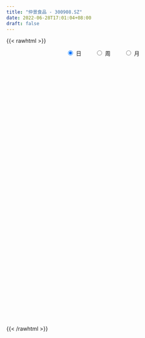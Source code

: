```yaml
---
title: "仲景食品 - 300908.SZ"
date: 2022-06-28T17:01:04+08:00
draft: false
---
```

{{< rawhtml >}}
    <div style="text-align: center">
        <label style="padding: 1rem;"><input style="margin-right: .5rem" type="radio" name="period" value="D" checked onclick="period_change(this)">日</label>
        <label style="padding: 1rem;"><input style="margin-right: .5rem" type="radio" name="period" value="W" onclick="period_change(this)">周</label>
        <label style="padding: 1rem;"><input style="margin-right: .5rem" type="radio" name="period" value="M" onclick="period_change(this)">月</label>
    </div>
    <div id="chart" style="height: 700px;"></div> 
    <script type="text/javascript">
        const D_v = [178465.06,117426.44,81226.61,126478.66,108540.16,80804.32,69269.61,66265.06,56216.3,86098.54,62585.13,38779.03,44000.07,53776.41,43858.28,39546.94,28899.2,63458.92,43415.73,37747.34,32349.08,34224.45,49132.22,36971.41,31383.94,30033.61,33106.28,34267.25,29944.39,34129.92,56866.95,35698.18,32658.61,22290.76,34752.65,21943.15,29241.14,24136.59,35706.38,24531.27,30072.58,26721.76,27621.37,38307.32,33480.72,21681.67,43222.61,59767.97,37035.15,31963.24,28106.6,26820.79,29922.06,24575.66,17505.0,16742.62,18369.1,15360.08,18775.72,18104.66,15453.06,12832.3,15643.82,12543.98,14309.57,18748.75,10707.14,11582.43,14605.12,15603.32,13064.49,9944.78,9148.41,15077.19,9624.86,8079.54,9240.62,13296.79,14478.03,10067.51,9628.4,24629.01,20756.84,14632.8,9515.28,12035.87,7854.04,6059.64,12951.92,14480.45,19197.05,21509.32,21102.71,14649.75,11401.62,9959.66,10838.96,8962.16,14098.51,52617.48,41634.65,44646.48,27173.83,22179.38,15858.83,12743.93,15951.85,10416.87,8073.72,11426.14,7464.45,9656.39,14150.74,18968.76,18281.11,17514.2,11500.4,13131.0,8699.83,14442.47,21704.9,17998.08,19918.19,11443.73,15387.63,8810.13,9464.36,16956.97,18242.7,14534.55,27372.35,20701.83,21684.43,17837.1,23511.25,13974.97,6086.05,11369.53,12134.21,7985.4,8689.61,8835.72,6863.4,7667.14,8822.6,18524.74,10102.44,12438.32,8782.21,13474.35,9753.52,7590.41,8864.71,5120.96,10234.35,12107.2,14193.31,23960.98,14898.86,11158.52,6738.86,12578.72,8553.87,7515.97,14308.11,13983.9,9571.11,7735.66,10528.35,11877.05,9092.05,8293.66,6820.47,7043.12,38205.8,63033.64,35622.27,30014.1,31605.59,32385.56,29125.46,25049.55,18411.78,17814.13,11925.64,16778.55,32194.81,16766.68,12152.34,13213.69,10586.33,14098.84,10445.06,11864.81,14105.02,9575.07,9466.37,7389.16,7513.18,7070.25,7865.09,11242.94,17375.44,11244.67,7093.07,5742.78,29464.45,29899.55,22258.24,16260.84,14274.75,14128.79,13694.98,16545.87,25803.93,18108.09,13455.24,11346.3,7833.61,10959.72,7175.07,9276.23,7421.05,8988.77,27278.76,10523.4,10977.6,8063.22,23790.76,12364.37,16965.51,37224.67,26630.88,11511.71,11378.01,9619.43,9791.65,20504.91,15193.68,12070.51,12729.38,11242.75,8740.7,15808.5,15768.8,9764.84,12252.96,11476.66,8067.02,8345.25,17255.94,10580.67,9418.26,9762.81,11788.14,21266.18,18750.41,16351.51,17210.48,14682.59,10191.12,10156.67,8666.65,6738.67,9344.7,11149.32,29564.71,35437.39,19998.32,13678.62,10837.49,11863.85,23910.98,26865.03,18428.06,16084.5,18330.82,12714.32,34363.33,28457.68,38577.81,30709.3,32644.17,14078.59,19785.19,11118.81,8790.32,10163.93,5606.64,6113.17,6511.68,7015.14,6406.66,6042.96,4714.4,7828.05,4666.44,4912.72,6253.47,5010.96,3198.92,5138.92,5247.41,3980.0,10711.91,5547.12,7669.13,7849.68,4077.93,3112.93,3845.93,4992.1,7434.54,9951.49,7385.85,7159.0,7575.35,8331.24,11021.2,8897.97,5477.0,8235.27,5517.15,3840.53,5053.0,9994.18,11078.6,10939.5,6633.89,6797.75,5593.44,7741.52,6800.0,5277.22,8455.12,14832.75,19695.2,16770.06,16331.8,17225.0,21365.31,43313.12,28018.01,25283.33,17418.75,13456.71,21698.17,15338.0,16238.8,10493.97,6361.1,5472.37,5154.01,7889.86,6535.31,6919.43,8684.57,7209.42,4963.0,5413.0,9986.85,7563.15,24138.12,15091.01,13795.72,8869.14,5486.79,14233.46,14870.53,8663.0,9405.0,7668.96,6602.87,6596.4,5355.48,4933.51,6229.0,9745.42,12268.73,6839.61,12147.0,11262.63,6591.22,4875.0,13088.79,13645.75,9083.87]
const D_histogram = [0.0,-0.2456980057,-0.4673052978,-0.655387304,-1.5654277668,-1.9526242803,-2.1411649985,-2.0870437332,-2.1297103881,-1.4448229337,-1.2101923647,-1.0707571329,-1.1745469062,-1.5005250889,-1.8195375493,-1.6423394165,-1.5304525191,-0.9634625694,-0.5337808064,-0.4546144874,-0.3378822607,-0.2552841293,-0.4703300984,-0.6151669285,-0.8071970868,-0.9779720304,-0.9940552821,-0.8149836955,-0.5843020399,-0.2133323093,0.4799627754,0.6958418435,0.6231956352,0.6701237087,0.2730026839,0.0606503858,-0.2240099412,-0.2641426568,-0.0021618948,0.1737967832,0.3966228813,0.6809120389,0.8417659343,1.0782754363,0.9261519988,0.8975126154,1.2526893187,1.7146413391,1.9320433296,2.0901323917,1.8693331663,1.3424251546,1.193218665,0.6942604926,0.2680546046,0.0757440076,0.0539829372,0.1197150669,0.1599864009,0.2060743826,0.1086945127,0.0270807586,-0.1495626993,-0.3436211005,-0.3806473536,-0.51363693,-0.4867575987,-0.527815629,-0.3528294977,-0.2422529552,-0.2736562291,-0.1856487178,-0.0888903418,-0.1829697196,-0.3096270733,-0.3223612296,-0.20740507,-0.0192449211,0.1711549053,0.3264221058,0.3295319507,0.5426832059,0.7621164572,0.8190846776,0.7846859754,0.6266646647,0.5243735149,0.4682000112,0.5461943553,0.6684874888,0.7059508504,0.7287913163,0.8161892334,0.6638309287,0.6210280636,0.6355954178,0.5977551725,0.5264117491,0.5578628854,1.0203277307,1.2802894441,1.714592422,1.6143775352,1.32557724,1.0787503744,0.8399940744,0.6558265069,0.3889510853,0.1943822704,-0.1927221176,-0.4500285786,-0.5450957071,-0.731359517,-0.6225661422,-0.3809840624,-0.2945210935,-0.2057604213,-0.3469344878,-0.3508962812,-0.3444298293,-0.4241549012,-0.2668539617,-0.2826103772,-0.2164654017,-0.2761825038,-0.2814777151,-0.2798229834,-0.1660474575,-0.0820327775,-0.0547122003,0.1706151251,0.2468341019,0.3852190812,0.4414788801,0.1296022029,-0.2227393621,-0.4225595569,-0.637236046,-0.9014867474,-0.9607315355,-0.9021415934,-0.8798385489,-0.7881840019,-0.6809584176,-0.5533640465,-0.6551939264,-0.7038144338,-0.6083559361,-0.5589497759,-0.5824821564,-0.5323834754,-0.4471197671,-0.4255906754,-0.3777974196,-0.3151866193,-0.148211231,0.0508736479,0.3909962111,0.49638726,0.5679742112,0.5156851489,0.3720024901,0.2294126168,0.1570009099,-0.1455932151,-0.4958566434,-0.68611356,-0.7402934089,-0.68806272,-0.4918100258,-0.3057133442,-0.2397019361,-0.1963503814,-0.1218015505,0.6062092277,1.2428503841,1.4190647757,1.5009900368,1.6348018346,1.7170041155,1.7484251457,1.5068981355,1.2700834031,0.9563969486,0.7351519024,0.6519692412,0.1591418801,-0.2880020739,-0.6205129794,-0.764049863,-0.9177217798,-0.8774220913,-0.8700962589,-0.736334434,-0.5567385113,-0.3993182942,-0.2707976002,-0.2692570707,-0.3078435391,-0.3222695338,-0.2868762745,-0.3892992518,-0.2444616875,-0.1673851564,-0.2053619797,-0.1598307539,0.1383211579,0.4078346049,0.3814113642,0.2823356655,0.2865009456,0.3762023324,0.4648167564,0.5042873326,0.6814065269,0.6467837772,0.4848915227,0.2327417562,0.0981666609,-0.0981973913,-0.1925839906,-0.1953300765,-0.2204587691,-0.346503241,-0.7587843243,-0.9863447668,-1.0137492865,-0.9400325935,-0.7185030639,-0.5451288528,-0.3000171843,0.1042517481,0.1414000204,0.1803853485,0.1478678673,0.14210084,0.1422299166,0.284846127,0.2942177625,0.2438013104,0.1662943808,0.0774062174,0.054790834,0.0875381345,0.1498786246,0.1844001228,0.2413749147,0.1844416967,0.1365348482,0.1500925563,0.1698515939,0.1225133234,0.0193676619,0.0206230261,0.0872021184,0.1763578578,0.2592723166,0.3346137679,0.4330434375,0.4025895384,0.3947792146,0.2870756521,0.1523851167,0.1115158453,0.1524000214,0.1807701506,0.2504516279,0.4541216982,0.4664945143,0.3706557881,0.3081742374,0.2583243101,0.3135044007,0.2917855934,0.2146834242,0.0413265359,0.0699886427,-0.0559110588,0.1032880588,0.1249995581,0.0999567348,0.0045745142,-0.264560681,-0.4179292618,-0.6480129979,-0.8067046628,-0.9219788178,-1.0172117199,-0.9955696068,-0.9895208151,-0.8681392936,-0.7235261709,-0.5658164906,-0.3902833409,-0.2706032397,-0.2598727166,-0.2382659846,-0.1504432557,-0.035589371,0.0341078593,0.0941065731,0.1733846737,0.1631928037,0.1889826506,0.1079071369,0.0646865644,-0.0184211979,0.0303933704,0.0871521266,0.1176363487,0.1144698123,0.0741623115,-0.0506599585,-0.2281773609,-0.3235980882,-0.3279991905,-0.3828626941,-0.5479311826,-0.5462574816,-0.4701863689,-0.3516768766,-0.1966625115,-0.0998357882,-0.0232683935,0.0328110309,0.1004760287,0.1952390589,0.2983831037,0.3521917249,0.3925142344,0.3505379116,0.3758042979,0.296169975,0.1995959926,0.1467899858,0.0625855548,0.132727676,0.2216032567,0.2832331616,0.3704966123,0.4984020438,0.6841452365,0.6574420377,0.3513404887,-0.0597537695,-0.4007353744,-0.6630291343,-0.9443429672,-0.9015906097,-0.7605670528,-0.64401847,-0.5085233728,-0.3536951074,-0.2349027023,-0.1182235376,-0.0227558562,0.05063511,0.0921862495,0.1490449335,0.1847361648,0.2431586006,0.3179552966,0.3805004649,0.371870227,0.2799428691,0.1929560885,0.1559440057,0.2060849161,0.2822263902,0.3330155559,0.4168234084,0.4311058702,0.4013562297,0.322954868,0.2882710063,0.2655569915,0.2305092406,0.2413733108,0.2920197262,0.3036536233,0.3329292851,0.2924732449,0.2123175982,0.1811964142,0.233081653,0.3069391406,0.3274557896]
const D_fast = [0.0,-0.3071225071,-0.6455561237,-0.9974849558,-2.2988823604,-3.174234944,-3.8980669118,-4.3657065798,-4.9408008317,-4.6171191107,-4.6850366329,-4.8132906844,-5.2107171841,-5.9118266391,-6.6857234869,-6.9191102082,-7.1898364405,-6.8637121331,-6.5674755717,-6.6019628746,-6.5697012131,-6.5509241141,-6.8835526078,-7.18218117,-7.5760106,-7.9912785512,-8.2558756234,-8.2805499607,-8.1959438151,-7.8783071619,-7.0650213833,-6.6751818543,-6.5920291538,-6.3775701531,-6.706440507,-6.9036302086,-7.2442930209,-7.3504614006,-7.0890211124,-6.8696132386,-6.5476314202,-6.0931142529,-5.7218188738,-5.2157405128,-5.1363259506,-4.9405871802,-4.2722381472,-3.3816257921,-2.6812129692,-2.0005908091,-1.7540567429,-1.945358466,-1.7962602893,-2.1216533385,-2.4808455755,-2.6542201705,-2.6624855066,-2.5668246102,-2.486556676,-2.3889500987,-2.4591563404,-2.5339999048,-2.7480340376,-3.0279977138,-3.1601858053,-3.4215846143,-3.5163946826,-3.6894066202,-3.6026278633,-3.5526145596,-3.6524318908,-3.6108365589,-3.5363007684,-3.6761225761,-3.8801866981,-3.9735111618,-3.9104062697,-3.7270573511,-3.4938687984,-3.2569960714,-3.1715032388,-2.8226811821,-2.4127188165,-2.1509794268,-1.9892066351,-1.9905617796,-1.9617595507,-1.9008830516,-1.6863401187,-1.396925113,-1.1829740388,-0.9779357438,-0.6864905184,-0.6728910909,-0.5604369401,-0.3869707315,-0.2753721836,-0.2151126697,-0.0441958121,0.6733509659,1.2533850402,2.1163361237,2.4197156207,2.4623096355,2.4851703635,2.4564125821,2.4362016414,2.266563991,2.1205907437,1.6853058264,1.3154922207,1.0841511654,0.7150474763,0.6681993155,0.8145353797,0.8273680753,0.8646886422,0.6367809536,0.5450950899,0.4654540846,0.2796902874,0.3702777365,0.2838687266,0.2958973517,0.1671346237,0.0914699836,0.0231689694,0.095432631,0.1589391165,0.1725816438,0.4405627503,0.5784902526,0.8131800023,0.9798095212,0.7003333948,0.2923069892,-0.0131530948,-0.3871385954,-0.8767609837,-1.1761886557,-1.3431341119,-1.5407907046,-1.6461821581,-1.7091961783,-1.7199428188,-1.9855711803,-2.2101452961,-2.2667757824,-2.3571070662,-2.5262599858,-2.6092571736,-2.6357734072,-2.7206419843,-2.7672980834,-2.7834839379,-2.6535613574,-2.4417580666,-2.0038864505,-1.7743985866,-1.5608180826,-1.4841858577,-1.5348678939,-1.620104613,-1.6532660925,-1.9922585212,-2.4664861104,-2.8282714169,-3.0675246181,-3.1873096092,-3.1140094215,-3.0043410759,-2.9982551518,-3.0039911925,-2.9598927492,-2.080329664,-1.1329759117,-0.6019953261,-0.1448225558,0.3976897007,0.9091430104,1.3776703271,1.5128678507,1.5935739691,1.5189867518,1.4815296812,1.5613393303,1.1082974391,0.5891529667,0.1015138163,-0.2330355331,-0.6161378947,-0.7951937291,-1.0053919614,-1.055713745,-1.0153024502,-0.9577118067,-0.8968905126,-0.9626642508,-1.078211604,-1.1732049822,-1.2095307915,-1.4092785818,-1.3255564393,-1.2903261973,-1.3796435155,-1.3740699782,-1.0413377769,-0.6698656788,-0.6009360784,-0.6294278607,-0.5536373442,-0.3698853743,-0.1650667612,0.0004756481,0.3479464742,0.4750196687,0.434350295,0.2403859675,0.1303525375,-0.0905608626,-0.2330934596,-0.2846720645,-0.3649154494,-0.5775857317,-1.179562896,-1.6537095302,-1.9345513715,-2.0958428269,-2.0539390632,-2.0168470653,-1.846739693,-1.4164078236,-1.3439095461,-1.2598278809,-1.2553783953,-1.2256202126,-1.1899336568,-0.9761059147,-0.8931798385,-0.882645963,-0.9185792975,-0.9881159065,-0.9970335813,-0.9424017473,-0.842591601,-0.7619700721,-0.6446515515,-0.6554743454,-0.6692474819,-0.6181666346,-0.5559446986,-0.5726546383,-0.6709583842,-0.6645472635,-0.5761676416,-0.4429224377,-0.2951898998,-0.1361950065,0.0704955225,0.1406890079,0.2315734879,0.1956388384,0.0990445821,0.0860542721,0.1650384534,0.2386011203,0.3708955046,0.6880959994,0.8170924441,0.8139176649,0.8284796736,0.8432108238,0.9767670146,1.0279946056,1.0045632925,0.8415380381,0.8876973057,0.7478198394,0.9328409717,0.9858023605,0.9857487209,0.8915101289,0.5562347634,0.2983838671,-0.0937031184,-0.4540709491,-0.7998398084,-1.1493756406,-1.3766259291,-1.6179573412,-1.7136106431,-1.7498790631,-1.7336235055,-1.655661191,-1.6036318997,-1.6578695558,-1.6958293199,-1.645617405,-1.539660863,-1.4614366679,-1.3779113108,-1.2552870418,-1.2246807108,-1.1516452013,-1.2057439308,-1.2327928622,-1.3205059239,-1.264093013,-1.1855462252,-1.1256529159,-1.1002019993,-1.1219689222,-1.2594561818,-1.4940179244,-1.6703381737,-1.7567390737,-1.9073182508,-2.2093695349,-2.3442602044,-2.3857356839,-2.3551454107,-2.2492966735,-2.1774288973,-2.1066786009,-2.0423964188,-1.9496124139,-1.8060396189,-1.6282997982,-1.4864432457,-1.3479921776,-1.3023340226,-1.1831165618,-1.1887083909,-1.2353833751,-1.2514918855,-1.3200499278,-1.2167258876,-1.0724494927,-0.9400112974,-0.7601236937,-0.5076177513,-0.1508382493,-0.0131809387,-0.2314473656,-0.6574800662,-1.0986455147,-1.5266965582,-2.0440961329,-2.2267414278,-2.2758596341,-2.3203156688,-2.3119514148,-2.2455469263,-2.1854801967,-2.0983569164,-2.0085781991,-1.9225284554,-1.8579307535,-1.7638108361,-1.6819355636,-1.5627234776,-1.4084379575,-1.250767673,-1.1664303541,-1.1883719948,-1.2271197533,-1.2251458346,-1.1234836951,-0.9767856235,-0.8427425688,-0.6547288642,-0.5326699348,-0.462080518,-0.4597431626,-0.4223592727,-0.3786840396,-0.3561044805,-0.2848970825,-0.1612457356,-0.0736984326,0.0388095505,0.0714718215,0.0443955744,0.0585734938,0.1687291459,0.3193214187,0.4217020151]
const D_slow = [0.0,-0.0614245014,-0.1782508259,-0.3420976519,-0.7334545936,-1.2216106637,-1.7569019133,-2.2786628466,-2.8110904436,-3.172296177,-3.4748442682,-3.7425335514,-4.036170278,-4.4113015502,-4.8661859375,-5.2767707917,-5.6593839214,-5.9002495638,-6.0336947654,-6.1473483872,-6.2318189524,-6.2956399847,-6.4132225093,-6.5670142415,-6.7688135132,-7.0133065208,-7.2618203413,-7.4655662652,-7.6116417752,-7.6649748525,-7.5449841587,-7.3710236978,-7.215224789,-7.0476938618,-6.9794431909,-6.9642805944,-7.0202830797,-7.0863187439,-7.0868592176,-7.0434100218,-6.9442543015,-6.7740262917,-6.5635848082,-6.2940159491,-6.0624779494,-5.8380997956,-5.5249274659,-5.0962671311,-4.6132562987,-4.0907232008,-3.6233899092,-3.2877836206,-2.9894789543,-2.8159138312,-2.74890018,-2.7299641781,-2.7164684438,-2.6865396771,-2.6465430769,-2.5950244812,-2.5678508531,-2.5610806634,-2.5984713383,-2.6843766134,-2.7795384518,-2.9079476843,-3.0296370839,-3.1615909912,-3.2497983656,-3.3103616044,-3.3787756617,-3.4251878411,-3.4474104266,-3.4931528565,-3.5705596248,-3.6511499322,-3.7030011997,-3.70781243,-3.6650237037,-3.5834181772,-3.5010351895,-3.365364388,-3.1748352737,-2.9700641043,-2.7738926105,-2.6172264443,-2.4861330656,-2.3690830628,-2.232534474,-2.0654126018,-1.8889248892,-1.7067270601,-1.5026797518,-1.3367220196,-1.1814650037,-1.0225661493,-0.8731273561,-0.7415244188,-0.6020586975,-0.3469767648,-0.0269044038,0.4017437017,0.8053380855,1.1367323955,1.4064199891,1.6164185077,1.7803751344,1.8776129057,1.9262084733,1.8780279439,1.7655207993,1.6292468725,1.4464069933,1.2907654577,1.1955194421,1.1218891688,1.0704490634,0.9837154415,0.8959913712,0.8098839138,0.7038451886,0.6371316981,0.5664791038,0.5123627534,0.4433171275,0.3729476987,0.3029919528,0.2614800885,0.2409718941,0.227293844,0.2699476253,0.3316561508,0.4279609211,0.5383306411,0.5707311918,0.5150463513,0.4094064621,0.2500974506,0.0247257637,-0.2154571202,-0.4409925185,-0.6609521557,-0.8579981562,-1.0282377606,-1.1665787723,-1.3303772539,-1.5063308623,-1.6584198463,-1.7981572903,-1.9437778294,-2.0768736982,-2.18865364,-2.2950513089,-2.3895006638,-2.4682973186,-2.5053501264,-2.4926317144,-2.3948826616,-2.2707858466,-2.1287922938,-1.9998710066,-1.906870384,-1.8495172298,-1.8102670024,-1.8466653061,-1.970629467,-2.142157857,-2.3272312092,-2.4992468892,-2.6221993957,-2.6986277317,-2.7585532157,-2.8076408111,-2.8380911987,-2.6865388918,-2.3758262957,-2.0210601018,-1.6458125926,-1.237112134,-0.8078611051,-0.3707548186,0.0059697152,0.323490566,0.5625898032,0.7463777788,0.9093700891,0.9491555591,0.8771550406,0.7220267957,0.53101433,0.301583885,0.0822283622,-0.1352957025,-0.319379311,-0.4585639389,-0.5583935124,-0.6260929125,-0.6934071801,-0.7703680649,-0.8509354484,-0.922654517,-1.0199793299,-1.0810947518,-1.1229410409,-1.1742815358,-1.2142392243,-1.1796589348,-1.0777002836,-0.9823474426,-0.9117635262,-0.8401382898,-0.7460877067,-0.6298835176,-0.5038116845,-0.3334600527,-0.1717641085,-0.0505412278,0.0076442113,0.0321858765,0.0076365287,-0.040509469,-0.0893419881,-0.1444566803,-0.2310824906,-0.4207785717,-0.6673647634,-0.920802085,-1.1558102334,-1.3354359994,-1.4717182125,-1.5467225086,-1.5206595716,-1.4853095665,-1.4402132294,-1.4032462626,-1.3677210526,-1.3321635734,-1.2609520417,-1.1873976011,-1.1264472734,-1.0848736783,-1.0655221239,-1.0518244154,-1.0299398818,-0.9924702256,-0.9463701949,-0.8860264662,-0.8399160421,-0.80578233,-0.7682591909,-0.7257962925,-0.6951679616,-0.6903260462,-0.6851702896,-0.66336976,-0.6192802956,-0.5544622164,-0.4708087744,-0.362547915,-0.2619005305,-0.1632057268,-0.0914368138,-0.0533405346,-0.0254615733,0.0126384321,0.0578309697,0.1204438767,0.2339743012,0.3505979298,0.4432618768,0.5203054362,0.5848865137,0.6632626139,0.7362090122,0.7898798683,0.8002115023,0.8177086629,0.8037308982,0.8295529129,0.8608028024,0.8857919861,0.8869356147,0.8207954444,0.716313129,0.5543098795,0.3526337138,0.1221390093,-0.1321639206,-0.3810563223,-0.6284365261,-0.8454713495,-1.0263528922,-1.1678070149,-1.2653778501,-1.33302866,-1.3979968392,-1.4575633353,-1.4951741493,-1.504071492,-1.4955445272,-1.4720178839,-1.4286717155,-1.3878735146,-1.3406278519,-1.3136510677,-1.2974794266,-1.3020847261,-1.2944863835,-1.2726983518,-1.2432892646,-1.2146718116,-1.1961312337,-1.2087962233,-1.2658405635,-1.3467400856,-1.4287398832,-1.5244555567,-1.6614383524,-1.7980027228,-1.915549315,-2.0034685341,-2.052634162,-2.0775931091,-2.0834102074,-2.0752074497,-2.0500884425,-2.0012786778,-1.9266829019,-1.8386349706,-1.740506412,-1.6528719342,-1.5589208597,-1.4848783659,-1.4349793678,-1.3982818713,-1.3826354826,-1.3494535636,-1.2940527494,-1.223244459,-1.130620306,-1.006019795,-0.8349834859,-0.6706229765,-0.5827878543,-0.5977262967,-0.6979101403,-0.8636674238,-1.0997531657,-1.3251508181,-1.5152925813,-1.6762971988,-1.803428042,-1.8918518188,-1.9505774944,-1.9801333788,-1.9858223429,-1.9731635654,-1.950117003,-1.9128557696,-1.8666717284,-1.8058820783,-1.7263932541,-1.6312681379,-1.5383005811,-1.4683148639,-1.4200758417,-1.3810898403,-1.3295686113,-1.2590120137,-1.1757581247,-1.0715522726,-0.9637758051,-0.8634367477,-0.7826980307,-0.7106302791,-0.6442410312,-0.586613721,-0.5262703933,-0.4532654618,-0.3773520559,-0.2941197347,-0.2210014234,-0.1679220239,-0.1226229203,-0.0643525071,0.0123822781,0.0942462255]
const D_data = [['2020-11-23', 120.0, 120.8, 116.01, 125.9],['2020-11-24', 114.99, 116.95, 111.0, 118.98],['2020-11-25', 119.0, 115.68, 112.35, 120.2],['2020-11-26', 115.69, 114.5, 114.42, 127.25],['2020-11-27', 107.0, 101.5, 101.0, 108.78],['2020-11-30', 99.0, 102.98, 96.6, 104.22],['2020-12-01', 105.8, 102.05, 101.31, 107.01],['2020-12-02', 100.02, 102.74, 99.1, 106.78],['2020-12-03', 100.0, 99.5, 97.67, 101.52],['2020-12-04', 99.88, 108.5, 99.51, 108.5],['2020-12-07', 103.97, 103.81, 103.15, 107.78],['2020-12-08', 102.56, 102.2, 101.0, 104.69],['2020-12-09', 102.02, 97.79, 97.7, 103.1],['2020-12-10', 96.0, 92.16, 91.5, 96.8],['2020-12-11', 92.0, 88.5, 87.03, 93.05],['2020-12-14', 88.88, 92.22, 87.18, 92.9],['2020-12-15', 91.52, 90.13, 90.0, 92.83],['2020-12-16', 90.0, 95.85, 89.51, 98.68],['2020-12-17', 93.8, 95.38, 93.8, 97.68],['2020-12-18', 94.0, 91.1, 90.88, 94.49],['2020-12-21', 90.0, 90.9, 87.5, 91.0],['2020-12-22', 90.05, 89.88, 88.97, 92.57],['2020-12-23', 91.0, 84.59, 84.0, 91.77],['2020-12-24', 82.6, 83.13, 80.76, 84.18],['2020-12-25', 82.87, 80.1, 79.28, 82.87],['2020-12-28', 79.6, 77.68, 76.58, 79.83],['2020-12-29', 77.88, 77.3, 76.63, 80.82],['2020-12-30', 77.65, 78.41, 75.18, 79.24],['2020-12-31', 77.77, 78.53, 77.37, 81.47],['2021-01-04', 78.54, 80.51, 78.0, 81.66],['2021-01-05', 81.0, 86.46, 80.02, 87.77],['2021-01-06', 85.11, 82.35, 81.95, 85.7],['2021-01-07', 81.5, 78.61, 78.0, 83.7],['2021-01-08', 78.01, 79.54, 76.0, 80.9],['2021-01-11', 79.55, 72.4, 72.12, 79.7],['2021-01-12', 71.19, 72.2, 71.14, 74.25],['2021-01-13', 71.9, 68.88, 68.3, 72.0],['2021-01-14', 68.18, 69.86, 67.5, 71.49],['2021-01-15', 69.62, 73.13, 69.3, 75.49],['2021-01-18', 71.94, 72.3, 71.34, 74.83],['2021-01-19', 72.0, 73.2, 72.0, 75.49],['2021-01-20', 72.45, 74.8, 70.1, 74.88],['2021-01-21', 74.5, 74.12, 73.5, 75.88],['2021-01-22', 75.0, 76.0, 74.5, 79.49],['2021-01-25', 75.0, 71.28, 70.88, 75.06],['2021-01-26', 70.87, 72.22, 70.38, 73.17],['2021-01-27', 73.3, 77.97, 72.53, 79.2],['2021-01-28', 76.51, 81.96, 76.5, 85.46],['2021-01-29', 83.23, 81.51, 78.17, 83.49],['2021-02-01', 81.5, 82.78, 79.56, 84.48],['2021-02-02', 81.5, 78.9, 78.11, 82.38],['2021-02-03', 77.84, 73.83, 73.68, 78.85],['2021-02-04', 72.68, 77.3, 72.68, 78.6],['2021-02-05', 76.6, 71.5, 71.38, 78.2],['2021-02-08', 74.0, 69.89, 69.87, 74.0],['2021-02-09', 70.02, 70.89, 69.11, 71.29],['2021-02-10', 70.89, 72.11, 70.8, 73.89],['2021-02-18', 72.41, 73.01, 72.1, 74.0],['2021-02-19', 72.51, 72.71, 70.2, 73.05],['2021-02-22', 72.58, 72.79, 72.05, 74.17],['2021-02-23', 72.61, 70.61, 69.5, 72.63],['2021-02-24', 70.1, 70.01, 69.51, 70.98],['2021-02-25', 70.08, 67.7, 67.65, 70.42],['2021-02-26', 64.85, 65.9, 64.8, 66.6],['2021-03-01', 66.0, 66.56, 65.58, 67.29],['2021-03-02', 66.77, 64.13, 63.85, 66.92],['2021-03-03', 64.15, 65.02, 64.0, 65.47],['2021-03-04', 64.8, 63.28, 63.0, 64.84],['2021-03-05', 62.88, 65.54, 62.4, 65.88],['2021-03-08', 65.58, 64.8, 64.75, 67.57],['2021-03-09', 65.07, 62.55, 62.33, 65.7],['2021-03-10', 63.0, 63.53, 61.92, 63.53],['2021-03-11', 63.04, 63.54, 62.6, 64.13],['2021-03-12', 63.23, 60.55, 60.0, 63.5],['2021-03-15', 59.91, 58.84, 58.7, 60.98],['2021-03-16', 58.9, 59.12, 58.48, 59.88],['2021-03-17', 58.96, 60.26, 58.63, 60.38],['2021-03-18', 60.57, 61.38, 59.66, 61.5],['2021-03-19', 60.16, 61.97, 60.15, 62.62],['2021-03-22', 62.0, 62.15, 61.38, 62.79],['2021-03-23', 62.25, 60.43, 60.34, 62.85],['2021-03-24', 60.24, 63.51, 60.24, 64.29],['2021-03-25', 62.6, 64.82, 62.05, 65.07],['2021-03-26', 64.3, 63.73, 63.66, 65.38],['2021-03-29', 63.75, 62.88, 62.5, 63.9],['2021-03-30', 62.89, 60.99, 60.67, 63.35],['2021-03-31', 60.93, 61.08, 60.26, 61.71],['2021-04-01', 61.2, 61.28, 60.53, 61.58],['2021-04-02', 61.15, 63.1, 60.8, 63.34],['2021-04-06', 63.24, 64.38, 62.66, 64.58],['2021-04-07', 62.0, 64.02, 61.13, 64.37],['2021-04-08', 63.87, 64.32, 63.69, 65.89],['2021-04-09', 63.88, 65.82, 63.6, 67.65],['2021-04-12', 65.86, 63.03, 62.97, 65.86],['2021-04-13', 63.04, 64.21, 63.03, 65.27],['2021-04-14', 64.2, 65.2, 63.5, 65.68],['2021-04-15', 65.04, 64.84, 64.0, 66.0],['2021-04-16', 65.17, 64.46, 64.0, 65.17],['2021-04-19', 64.2, 65.98, 63.1, 66.33],['2021-04-20', 65.96, 73.29, 65.29, 76.5],['2021-04-21', 71.0, 73.61, 70.4, 75.88],['2021-04-22', 74.68, 78.91, 74.68, 80.15],['2021-04-23', 77.03, 74.54, 74.49, 78.5],['2021-04-26', 74.52, 72.44, 71.75, 76.58],['2021-04-27', 72.15, 72.66, 71.9, 74.37],['2021-04-28', 72.15, 72.43, 70.38, 72.46],['2021-04-29', 71.5, 72.81, 70.22, 73.92],['2021-04-30', 72.13, 71.23, 70.5, 73.13],['2021-05-06', 70.53, 71.39, 70.01, 71.92],['2021-05-07', 70.86, 67.67, 67.51, 71.6],['2021-05-10', 67.58, 67.55, 67.23, 69.38],['2021-05-11', 67.18, 68.47, 67.02, 70.49],['2021-05-12', 67.71, 66.27, 65.61, 68.8],['2021-05-13', 66.78, 69.41, 66.56, 71.2],['2021-05-14', 68.98, 71.8, 68.53, 72.48],['2021-05-17', 71.2, 70.64, 69.39, 73.38],['2021-05-18', 70.64, 71.1, 69.62, 72.83],['2021-05-19', 70.81, 68.0, 68.0, 70.89],['2021-05-20', 67.05, 69.18, 67.05, 69.37],['2021-05-21', 69.58, 69.16, 69.05, 72.45],['2021-05-24', 67.45, 67.68, 65.25, 68.55],['2021-05-25', 67.78, 70.68, 67.05, 71.6],['2021-05-26', 71.1, 68.76, 68.67, 72.28],['2021-05-27', 68.8, 69.8, 68.43, 70.24],['2021-05-28', 69.81, 68.11, 67.2, 69.82],['2021-05-31', 68.09, 68.45, 67.5, 68.55],['2021-06-01', 68.01, 68.35, 68.01, 69.3],['2021-06-02', 68.35, 69.93, 67.6, 70.13],['2021-06-03', 70.3, 70.03, 69.17, 71.29],['2021-06-04', 69.5, 69.6, 69.0, 71.8],['2021-06-07', 69.6, 72.85, 68.66, 72.93],['2021-06-08', 72.12, 72.01, 70.71, 72.8],['2021-06-09', 71.85, 73.68, 71.51, 73.88],['2021-06-10', 73.08, 73.58, 72.42, 74.56],['2021-06-11', 73.58, 68.58, 68.3, 73.58],['2021-06-15', 68.41, 66.31, 65.3, 69.16],['2021-06-16', 66.31, 66.53, 65.75, 67.38],['2021-06-17', 67.0, 64.84, 64.13, 67.08],['2021-06-18', 64.34, 62.32, 62.12, 64.77],['2021-06-21', 62.3, 63.25, 62.23, 63.47],['2021-06-22', 63.2, 63.93, 63.2, 64.56],['2021-06-23', 63.5, 62.9, 62.55, 64.33],['2021-06-24', 62.87, 63.3, 62.41, 63.85],['2021-06-25', 62.88, 63.31, 62.5, 64.0],['2021-06-28', 63.31, 63.55, 63.15, 64.5],['2021-06-29', 63.28, 60.08, 60.06, 63.3],['2021-06-30', 60.05, 59.59, 59.41, 60.75],['2021-07-01', 59.59, 60.77, 59.59, 61.66],['2021-07-02', 60.77, 59.87, 59.5, 61.97],['2021-07-05', 59.5, 58.3, 57.4, 59.86],['2021-07-06', 58.08, 58.56, 57.42, 58.93],['2021-07-07', 58.2, 58.67, 58.06, 59.26],['2021-07-08', 58.6, 57.49, 57.13, 58.67],['2021-07-09', 56.82, 57.35, 56.8, 57.57],['2021-07-12', 57.46, 57.21, 57.05, 57.96],['2021-07-13', 57.39, 58.6, 57.08, 58.6],['2021-07-14', 58.0, 59.6, 58.0, 60.58],['2021-07-15', 59.53, 62.66, 59.5, 63.35],['2021-07-16', 62.04, 60.95, 60.0, 62.88],['2021-07-19', 60.34, 61.12, 59.05, 61.52],['2021-07-20', 60.2, 59.76, 59.42, 60.49],['2021-07-21', 59.38, 58.16, 57.81, 60.37],['2021-07-22', 58.18, 57.37, 57.02, 58.5],['2021-07-23', 57.58, 57.56, 57.04, 58.39],['2021-07-26', 57.3, 53.4, 53.26, 57.6],['2021-07-27', 53.4, 50.5, 50.4, 53.83],['2021-07-28', 50.0, 50.27, 48.53, 50.78],['2021-07-29', 50.7, 50.42, 50.3, 51.3],['2021-07-30', 50.43, 50.83, 49.1, 50.94],['2021-08-02', 50.64, 52.47, 50.02, 52.67],['2021-08-03', 52.1, 52.68, 51.68, 52.87],['2021-08-04', 52.64, 51.25, 51.08, 52.64],['2021-08-05', 51.0, 50.69, 50.3, 51.79],['2021-08-06', 50.5, 50.87, 49.85, 51.34],['2021-08-09', 51.31, 61.04, 51.31, 61.04],['2021-08-10', 61.26, 63.98, 57.98, 66.5],['2021-08-11', 63.01, 61.17, 61.12, 63.8],['2021-08-12', 61.52, 61.6, 61.16, 63.9],['2021-08-13', 61.6, 63.89, 61.28, 66.23],['2021-08-16', 65.6, 65.03, 62.85, 67.66],['2021-08-17', 65.05, 66.01, 62.99, 68.44],['2021-08-18', 65.0, 63.3, 62.21, 65.57],['2021-08-19', 62.21, 63.2, 61.75, 64.68],['2021-08-20', 62.7, 61.7, 59.25, 62.97],['2021-08-23', 63.02, 62.18, 61.4, 63.5],['2021-08-24', 62.62, 63.76, 61.35, 64.75],['2021-08-25', 61.56, 57.52, 57.28, 61.83],['2021-08-26', 58.59, 55.62, 55.57, 58.59],['2021-08-27', 55.59, 54.69, 54.25, 56.38],['2021-08-30', 54.05, 55.3, 53.68, 56.5],['2021-08-31', 54.7, 53.75, 53.68, 55.36],['2021-09-01', 53.76, 55.18, 53.06, 55.7],['2021-09-02', 55.01, 54.19, 54.0, 56.69],['2021-09-03', 54.1, 55.48, 53.21, 55.88],['2021-09-06', 55.0, 56.33, 54.43, 56.88],['2021-09-07', 56.25, 56.51, 55.55, 56.83],['2021-09-08', 56.27, 56.57, 55.51, 56.95],['2021-09-09', 56.55, 55.02, 55.02, 56.55],['2021-09-10', 54.82, 54.08, 53.72, 55.47],['2021-09-13', 53.83, 53.87, 53.55, 54.74],['2021-09-14', 53.9, 54.18, 53.87, 55.88],['2021-09-15', 53.58, 51.86, 51.8, 53.98],['2021-09-16', 52.09, 54.67, 52.0, 55.98],['2021-09-17', 54.0, 54.1, 52.51, 54.83],['2021-09-22', 53.22, 52.45, 52.3, 53.57],['2021-09-23', 52.47, 53.2, 52.47, 53.81],['2021-09-24', 53.06, 57.12, 53.06, 60.5],['2021-09-27', 55.4, 58.36, 55.0, 60.88],['2021-09-28', 57.06, 55.48, 54.39, 57.9],['2021-09-29', 54.61, 54.36, 53.5, 56.94],['2021-09-30', 55.08, 55.5, 54.65, 57.57],['2021-10-08', 55.47, 56.98, 55.25, 58.0],['2021-10-11', 56.9, 57.69, 56.62, 58.95],['2021-10-12', 56.94, 57.73, 55.28, 58.75],['2021-10-13', 58.6, 60.46, 57.6, 61.5],['2021-10-14', 59.35, 58.69, 57.78, 60.27],['2021-10-15', 58.12, 57.0, 56.5, 59.27],['2021-10-18', 56.77, 55.03, 54.6, 56.77],['2021-10-19', 54.97, 55.59, 54.66, 55.88],['2021-10-20', 55.5, 53.92, 53.53, 56.41],['2021-10-21', 53.5, 54.29, 53.17, 54.87],['2021-10-22', 54.5, 55.01, 53.6, 55.64],['2021-10-25', 55.02, 54.47, 53.65, 55.85],['2021-10-26', 54.05, 52.54, 52.33, 54.62],['2021-10-27', 51.6, 47.0, 46.94, 51.65],['2021-10-28', 46.03, 46.8, 46.03, 47.5],['2021-10-29', 46.82, 47.7, 46.8, 48.48],['2021-11-01', 47.31, 48.16, 47.13, 48.66],['2021-11-02', 48.1, 49.97, 47.61, 50.38],['2021-11-03', 50.5, 49.73, 49.05, 50.61],['2021-11-04', 49.19, 51.21, 49.15, 51.8],['2021-11-05', 53.19, 54.67, 52.64, 58.81],['2021-11-08', 53.65, 51.15, 51.01, 53.79],['2021-11-09', 51.34, 51.3, 50.71, 51.98],['2021-11-10', 50.8, 50.35, 49.53, 51.7],['2021-11-11', 50.0, 50.5, 49.71, 50.9],['2021-11-12', 50.83, 50.48, 49.8, 50.92],['2021-11-15', 51.12, 52.64, 50.5, 53.08],['2021-11-16', 52.35, 51.44, 51.03, 52.55],['2021-11-17', 50.88, 50.63, 49.6, 51.0],['2021-11-18', 51.63, 49.95, 49.92, 52.2],['2021-11-19', 49.6, 49.3, 48.87, 50.13],['2021-11-22', 49.3, 49.73, 48.78, 50.09],['2021-11-23', 49.99, 50.36, 49.54, 51.77],['2021-11-24', 50.01, 50.94, 49.4, 51.0],['2021-11-25', 50.95, 50.85, 50.4, 51.48],['2021-11-26', 50.98, 51.42, 50.6, 51.67],['2021-11-29', 50.8, 50.04, 50.01, 51.2],['2021-11-30', 50.12, 49.88, 49.54, 50.53],['2021-12-01', 49.81, 50.56, 49.81, 50.7],['2021-12-02', 50.86, 50.75, 50.56, 51.96],['2021-12-03', 50.79, 49.85, 49.6, 50.9],['2021-12-06', 49.98, 48.7, 48.61, 49.98],['2021-12-07', 48.74, 49.65, 48.74, 49.87],['2021-12-08', 49.3, 50.6, 49.02, 50.78],['2021-12-09', 50.63, 51.32, 50.34, 52.44],['2021-12-10', 51.01, 51.8, 51.01, 52.78],['2021-12-13', 51.59, 52.3, 51.3, 53.5],['2021-12-14', 52.2, 53.31, 52.06, 53.86],['2021-12-15', 53.74, 52.17, 52.05, 53.74],['2021-12-16', 52.22, 52.64, 51.52, 52.67],['2021-12-17', 52.96, 51.33, 51.16, 52.96],['2021-12-20', 51.33, 50.5, 50.27, 51.9],['2021-12-21', 50.95, 51.3, 50.4, 51.42],['2021-12-22', 51.29, 52.43, 51.0, 52.68],['2021-12-23', 52.65, 52.6, 51.6, 53.15],['2021-12-24', 52.5, 53.57, 52.32, 55.28],['2021-12-27', 54.4, 56.3, 52.09, 56.3],['2021-12-28', 55.75, 54.9, 54.8, 56.19],['2021-12-29', 54.92, 53.71, 53.7, 55.85],['2021-12-30', 53.79, 54.04, 53.3, 54.46],['2021-12-31', 53.87, 54.2, 53.12, 55.0],['2022-01-04', 54.0, 55.85, 53.33, 56.02],['2022-01-05', 55.99, 55.32, 54.96, 57.49],['2022-01-06', 55.8, 54.67, 54.1, 56.28],['2022-01-07', 54.56, 53.0, 52.83, 54.6],['2022-01-10', 53.0, 55.3, 52.14, 55.46],['2022-01-11', 55.2, 53.22, 53.11, 55.2],['2022-01-12', 53.35, 57.02, 53.12, 57.3],['2022-01-13', 57.0, 56.0, 55.82, 57.54],['2022-01-14', 56.86, 55.62, 55.18, 58.2],['2022-01-17', 54.0, 54.58, 53.36, 55.37],['2022-01-18', 54.53, 51.43, 51.15, 54.53],['2022-01-19', 51.0, 51.57, 50.9, 52.46],['2022-01-20', 51.12, 49.23, 48.99, 52.0],['2022-01-21', 49.23, 48.55, 48.45, 49.6],['2022-01-24', 47.22, 47.69, 47.0, 48.19],['2022-01-25', 47.6, 46.59, 46.51, 47.95],['2022-01-26', 46.94, 47.01, 46.35, 47.38],['2022-01-27', 46.58, 46.02, 45.98, 47.5],['2022-01-28', 46.78, 46.96, 46.27, 47.5],['2022-02-07', 47.9, 47.2, 47.1, 47.98],['2022-02-08', 47.1, 47.51, 46.82, 47.78],['2022-02-09', 47.8, 48.08, 47.61, 48.48],['2022-02-10', 48.07, 47.73, 47.46, 48.1],['2022-02-11', 47.9, 46.31, 46.11, 47.9],['2022-02-14', 46.13, 46.13, 45.68, 46.77],['2022-02-15', 46.21, 46.89, 46.03, 46.89],['2022-02-16', 46.88, 47.49, 46.71, 48.09],['2022-02-17', 47.5, 47.21, 47.11, 47.98],['2022-02-18', 47.18, 47.28, 46.34, 47.28],['2022-02-21', 47.28, 47.8, 47.28, 48.0],['2022-02-22', 47.94, 46.8, 46.68, 47.94],['2022-02-23', 46.91, 47.24, 46.91, 47.34],['2022-02-24', 47.22, 45.68, 45.31, 47.8],['2022-02-25', 46.15, 45.7, 45.7, 46.48],['2022-02-28', 45.73, 44.69, 44.27, 45.86],['2022-03-01', 44.99, 46.07, 44.82, 46.16],['2022-03-02', 45.6, 46.32, 45.51, 46.4],['2022-03-03', 46.33, 46.13, 45.81, 46.5],['2022-03-04', 46.2, 45.7, 45.64, 46.35],['2022-03-07', 45.36, 45.02, 44.8, 46.0],['2022-03-08', 44.99, 43.35, 43.09, 45.47],['2022-03-09', 43.41, 41.58, 39.6, 43.9],['2022-03-10', 42.0, 41.46, 41.41, 42.64],['2022-03-11', 40.7, 41.87, 40.08, 41.95],['2022-03-14', 41.7, 40.58, 40.58, 41.97],['2022-03-15', 40.22, 38.0, 38.0, 40.22],['2022-03-16', 38.45, 38.96, 37.1, 39.15],['2022-03-17', 39.48, 39.43, 39.01, 40.15],['2022-03-18', 39.35, 39.88, 39.12, 40.06],['2022-03-21', 39.87, 40.57, 39.8, 41.0],['2022-03-22', 40.51, 40.11, 39.65, 40.61],['2022-03-23', 40.22, 39.98, 39.85, 40.3],['2022-03-24', 39.99, 39.79, 39.12, 40.5],['2022-03-25', 39.91, 40.03, 39.7, 41.49],['2022-03-28', 40.0, 40.64, 39.3, 41.88],['2022-03-29', 40.58, 41.2, 40.01, 41.57],['2022-03-30', 40.99, 41.0, 40.42, 41.3],['2022-03-31', 40.8, 41.13, 40.56, 41.79],['2022-04-01', 40.9, 40.15, 40.11, 41.2],['2022-04-06', 39.88, 41.01, 39.88, 41.48],['2022-04-07', 40.78, 39.6, 39.54, 41.14],['2022-04-08', 39.6, 38.9, 38.01, 39.69],['2022-04-11', 38.76, 38.98, 38.62, 40.4],['2022-04-12', 37.95, 38.1, 36.1, 38.11],['2022-04-13', 37.71, 39.88, 37.66, 41.18],['2022-04-14', 39.1, 40.5, 38.36, 40.92],['2022-04-15', 39.99, 40.59, 39.42, 41.98],['2022-04-18', 40.0, 41.41, 39.81, 42.15],['2022-04-19', 41.08, 42.7, 40.6, 42.95],['2022-04-20', 42.0, 44.62, 41.63, 46.49],['2022-04-21', 43.9, 42.82, 41.6, 44.26],['2022-04-22', 41.5, 38.73, 38.56, 42.3],['2022-04-25', 37.5, 35.5, 35.5, 38.43],['2022-04-26', 35.6, 34.06, 33.68, 36.8],['2022-04-27', 31.56, 32.87, 31.18, 33.22],['2022-04-28', 32.0, 30.37, 30.22, 32.59],['2022-04-29', 30.59, 32.87, 30.56, 33.19],['2022-05-05', 32.86, 33.73, 32.36, 34.24],['2022-05-06', 33.06, 33.33, 32.72, 34.13],['2022-05-09', 33.2, 33.54, 32.8, 33.93],['2022-05-10', 33.15, 33.96, 33.03, 34.04],['2022-05-11', 33.96, 33.74, 33.67, 34.63],['2022-05-12', 33.44, 33.93, 33.31, 34.49],['2022-05-13', 34.32, 33.9, 33.3, 34.44],['2022-05-16', 33.8, 33.81, 33.62, 34.55],['2022-05-17', 33.36, 33.5, 32.83, 33.77],['2022-05-18', 33.54, 33.78, 33.19, 33.98],['2022-05-19', 33.12, 33.63, 33.0, 33.85],['2022-05-20', 33.63, 34.08, 33.62, 34.49],['2022-05-23', 34.08, 34.62, 33.98, 34.66],['2022-05-24', 34.53, 34.88, 33.05, 36.93],['2022-05-25', 34.24, 34.21, 33.49, 34.78],['2022-05-26', 34.0, 32.94, 32.87, 34.01],['2022-05-27', 33.2, 32.5, 32.22, 33.35],['2022-05-30', 32.59, 32.73, 32.53, 33.18],['2022-05-31', 32.7, 33.81, 32.42, 34.14],['2022-06-01', 34.31, 34.49, 33.88, 35.45],['2022-06-02', 34.83, 34.59, 33.9, 35.0],['2022-06-06', 34.59, 35.51, 34.46, 35.68],['2022-06-07', 35.51, 35.1, 34.7, 35.8],['2022-06-08', 35.1, 34.71, 34.19, 35.21],['2022-06-09', 34.78, 33.98, 33.85, 34.78],['2022-06-10', 34.19, 34.36, 33.8, 34.66],['2022-06-13', 33.93, 34.48, 33.93, 34.95],['2022-06-14', 34.58, 34.28, 33.55, 34.58],['2022-06-15', 34.28, 34.9, 34.25, 35.46],['2022-06-16', 35.2, 35.71, 35.2, 36.33],['2022-06-17', 35.5, 35.57, 34.9, 35.89],['2022-06-20', 35.59, 36.11, 35.27, 36.17],['2022-06-21', 36.49, 35.42, 35.11, 36.49],['2022-06-22', 35.69, 34.77, 34.77, 35.69],['2022-06-23', 34.8, 35.22, 34.6, 35.25],['2022-06-24', 35.1, 36.47, 35.06, 36.72],['2022-06-27', 36.5, 37.3, 36.49, 37.81],['2022-06-28', 37.3, 37.15, 36.59, 37.4]]
const W_v = [612136.9300000001,358653.83,242998.92,213068.13,184061.1,127351.53,181644.42,145779.91,147254.3,195188.12,141388.35,52616.72,34135.8,74577.82,69953.01,62838.19,54719.84,79714.56,48416.75,76289.53,55812.15,180170.95,77150.86,19499.86,68521.45,65287.9,86452.53,68008.71,111106.96,43564.76,40041.27,58670.31,44803.95,75394.7,46545.94,56127.13,43126.35,198481.4,122786.48,89818.02,60208.73,48048.8,54798.39,42300.3,82693.38,14128.79,87608.11,46590.93,65189.58,98408.53,68931.68,71741.23,62335.8,55725.54,70985.8,68592.37,65464.05,91815.67,85288.57,132443.96,108336.06,37185.74,32007.21,24042.51,30625.36,26555.6,36922.98,41302.76,32640.13,41043.18,19818.74,76084.93,135204.77,84150.43,16855.07,31970.98,36256.84,69457.14,43253.78,35628.71,40016.27,47964.64,22729.62]
const W_histogram = [0.0,0.4467236467,-0.5740680676,-1.0175707718,-1.9415917421,-2.5121276961,-2.6608224328,-3.004782956,-2.854024884,-2.2261062354,-2.3174055108,-2.1716851629,-1.8807328752,-1.9826065391,-1.9092128205,-2.0209366233,-1.8291544073,-1.4313270208,-1.0744712148,-0.5457644618,-0.1961927069,0.7532968096,1.1727939129,1.2194838575,1.5180363177,1.5232952143,1.4424458946,1.4706731082,1.4022533649,0.9392432799,0.7137207042,0.3645339999,0.0140233637,0.0715893997,-0.0643363553,-0.5274179253,-0.7380312448,0.050673741,0.4536046997,0.2849826686,0.2640899866,0.1965238291,0.1934187363,0.4218915149,0.4864603603,0.6416386063,0.7508381558,0.6955099119,0.1988640533,0.362506848,0.2183959983,0.0805390549,0.1642433532,0.1465685046,0.2905818329,0.3732877202,0.5853267827,0.7632334188,0.7918944633,0.9674873913,0.6053712439,0.2735532263,0.037485059,-0.0228946942,-0.1326740078,-0.1665268961,-0.3950580516,-0.6153048739,-0.6808413295,-0.64633555,-0.6368911556,-0.4545743073,-0.3989783441,-0.6800843119,-0.7526148027,-0.6818767527,-0.5483837162,-0.4936242064,-0.2557480342,-0.0630418261,0.1832918667,0.4301237737,0.6493083901]
const W_fast = [0.0,0.5584045584,-0.6059041729,-1.30379957,-2.7132184758,-3.9117863539,-4.7256866988,-5.820842961,-6.3835911099,-6.3121990202,-6.9828496733,-7.3800506161,-7.5592815472,-8.1568068459,-8.5607163324,-9.177674291,-9.4431806769,-9.4031850456,-9.3149470433,-8.9226814057,-8.6221578275,-7.4843441086,-6.7716485271,-6.4200876181,-5.7420260784,-5.3559433784,-5.0761812244,-4.6802857337,-4.3981421358,-4.6263414008,-4.6734338005,-4.9314870048,-5.2784918001,-5.2030284141,-5.355038258,-5.9499743093,-6.3450954401,-5.5437220189,-5.0273898854,-5.1247662493,-5.0796364347,-5.0980716348,-5.0528220436,-4.7188763862,-4.5326924508,-4.2171045533,-3.9201954648,-3.8016462307,-4.248576076,-3.9943065693,-4.0838184194,-4.2015405991,-4.0767754625,-4.0578081849,-3.8411493984,-3.665121581,-3.3067508229,-2.9380358321,-2.7114011717,-2.293936396,-2.5047097324,-2.7681394434,-2.9948363459,-3.0609397727,-3.2038875883,-3.2793722006,-3.606667869,-3.9807409098,-4.2164876978,-4.3435658057,-4.4933442003,-4.4246709287,-4.4688195515,-4.9199465973,-5.1806307888,-5.280361927,-5.2839648195,-5.3526113613,-5.1786721977,-5.0017264461,-4.7095697866,-4.3552069362,-3.9736952223]
const W_slow = [0.0,0.1116809117,-0.0318361052,-0.2862287982,-0.7716267337,-1.3996586577,-2.0648642659,-2.816060005,-3.5295662259,-4.0860927848,-4.6654441625,-5.2083654532,-5.678548672,-6.1742003068,-6.6515035119,-7.1567376677,-7.6140262696,-7.9718580248,-8.2404758285,-8.3769169439,-8.4259651206,-8.2376409182,-7.94444244,-7.6395714756,-7.2600623962,-6.8792385926,-6.518627119,-6.1509588419,-5.8003955007,-5.5655846807,-5.3871545047,-5.2960210047,-5.2925151638,-5.2746178138,-5.2907019027,-5.422556384,-5.6070641952,-5.59439576,-5.480994585,-5.4097489179,-5.3437264213,-5.294595464,-5.2462407799,-5.1407679012,-5.0191528111,-4.8587431595,-4.6710336206,-4.4971561426,-4.4474401293,-4.3568134173,-4.3022144177,-4.282079654,-4.2410188157,-4.2043766895,-4.1317312313,-4.0384093012,-3.8920776056,-3.7012692509,-3.5032956351,-3.2614237872,-3.1100809763,-3.0416926697,-3.0323214049,-3.0380450785,-3.0712135804,-3.1128453045,-3.2116098174,-3.3654360359,-3.5356463682,-3.6972302557,-3.8564530446,-3.9700966215,-4.0698412075,-4.2398622854,-4.4280159861,-4.5984851743,-4.7355811033,-4.8589871549,-4.9229241635,-4.93868462,-4.8928616533,-4.7853307099,-4.6230036124]
const W_data = [['2020-11-27', 120.0, 101.5, 101.0, 127.25],['2020-12-04', 99.0, 108.5, 96.6, 108.5],['2020-12-11', 103.97, 88.5, 87.03, 107.78],['2020-12-18', 88.88, 91.1, 87.18, 98.68],['2020-12-25', 90.0, 80.1, 79.28, 92.57],['2020-12-31', 79.6, 78.53, 75.18, 81.47],['2021-01-08', 78.54, 79.54, 76.0, 87.77],['2021-01-15', 79.55, 73.13, 67.5, 79.7],['2021-01-22', 71.94, 76.0, 70.1, 79.49],['2021-01-29', 75.0, 81.51, 70.38, 85.46],['2021-02-05', 81.5, 71.5, 71.38, 84.48],['2021-02-10', 74.0, 72.11, 69.11, 74.0],['2021-02-19', 72.41, 72.71, 70.2, 74.0],['2021-02-26', 72.58, 65.9, 64.8, 74.17],['2021-03-05', 66.0, 65.54, 62.4, 67.29],['2021-03-12', 65.58, 60.55, 60.0, 67.57],['2021-03-19', 59.91, 61.97, 58.48, 62.62],['2021-03-26', 62.0, 63.73, 60.24, 65.38],['2021-04-02', 63.75, 63.1, 60.26, 63.9],['2021-04-09', 63.24, 65.82, 61.13, 67.65],['2021-04-16', 65.86, 64.46, 62.97, 66.0],['2021-04-23', 64.2, 74.54, 63.1, 80.15],['2021-04-30', 74.52, 71.23, 70.22, 76.58],['2021-05-07', 70.53, 67.67, 67.51, 71.92],['2021-05-14', 67.58, 71.8, 65.61, 72.48],['2021-05-21', 71.2, 69.16, 67.05, 73.38],['2021-05-28', 67.45, 68.11, 65.25, 72.28],['2021-06-04', 68.09, 69.6, 67.5, 71.8],['2021-06-11', 69.6, 68.58, 68.3, 74.56],['2021-06-18', 68.41, 62.32, 62.12, 69.16],['2021-06-25', 62.3, 63.31, 62.23, 64.56],['2021-07-02', 63.31, 59.87, 59.41, 64.5],['2021-07-09', 59.5, 57.35, 56.8, 59.86],['2021-07-16', 57.46, 60.95, 57.05, 63.35],['2021-07-23', 60.34, 57.56, 57.02, 61.52],['2021-07-30', 57.3, 50.83, 48.53, 57.6],['2021-08-06', 50.64, 50.87, 49.85, 52.87],['2021-08-13', 51.31, 63.89, 51.31, 66.5],['2021-08-20', 65.6, 61.7, 59.25, 68.44],['2021-08-27', 63.02, 54.69, 54.25, 64.75],['2021-09-03', 54.05, 55.48, 53.06, 56.69],['2021-09-10', 55.0, 54.08, 53.72, 56.95],['2021-09-17', 53.83, 54.1, 51.8, 55.98],['2021-09-24', 53.22, 57.12, 52.3, 60.5],['2021-09-30', 55.4, 55.5, 53.5, 60.88],['2021-10-08', 55.47, 56.98, 55.25, 58.0],['2021-10-15', 56.9, 57.0, 55.28, 61.5],['2021-10-22', 56.77, 55.01, 53.17, 56.77],['2021-10-29', 55.02, 47.7, 46.03, 55.85],['2021-11-05', 47.31, 54.67, 47.13, 58.81],['2021-11-12', 53.65, 50.48, 49.53, 53.79],['2021-11-19', 51.12, 49.3, 48.87, 53.08],['2021-11-26', 49.3, 51.42, 48.78, 51.77],['2021-12-03', 50.8, 49.85, 49.54, 51.96],['2021-12-10', 49.98, 51.8, 48.61, 52.78],['2021-12-17', 51.59, 51.33, 51.16, 53.86],['2021-12-24', 51.33, 53.57, 50.27, 55.28],['2021-12-31', 54.4, 54.2, 52.09, 56.3],['2022-01-07', 54.0, 53.0, 52.83, 57.49],['2022-01-14', 53.0, 55.62, 52.14, 58.2],['2022-01-21', 54.0, 48.55, 48.45, 55.37],['2022-01-28', 47.22, 46.96, 45.98, 48.19],['2022-02-11', 47.9, 46.31, 46.11, 48.48],['2022-02-18', 46.13, 47.28, 45.68, 48.09],['2022-02-25', 47.28, 45.7, 45.31, 48.0],['2022-03-04', 45.73, 45.7, 44.27, 46.5],['2022-03-11', 45.36, 41.87, 39.6, 46.0],['2022-03-18', 41.7, 39.88, 37.1, 41.97],['2022-03-25', 39.87, 40.03, 39.12, 41.49],['2022-04-01', 40.0, 40.15, 39.3, 41.88],['2022-04-08', 39.88, 38.9, 38.01, 41.48],['2022-04-15', 38.76, 40.59, 36.1, 41.98],['2022-04-22', 40.0, 38.73, 38.56, 46.49],['2022-04-29', 37.5, 32.87, 30.22, 38.43],['2022-05-06', 32.86, 33.33, 32.36, 34.24],['2022-05-13', 33.2, 33.9, 32.8, 34.63],['2022-05-20', 33.8, 34.08, 32.83, 34.55],['2022-05-27', 34.08, 32.5, 32.22, 36.93],['2022-06-02', 32.59, 34.59, 32.42, 35.45],['2022-06-10', 34.59, 34.36, 33.8, 35.8],['2022-06-17', 33.93, 35.57, 33.55, 36.33],['2022-06-24', 35.59, 36.47, 34.6, 36.72],['2022-07-01', 36.5, 37.15, 36.49, 37.81]]
const M_v = [692941.25,1045329.1899999997,669866.7500000001,302718.69,296630.79,408435.05,248571.87,291361.35,244092.25,478012.27,264249.58,213517.41,320960.92,333039.75,363254.33,94344.21,165202.08,320852.31,174260.28,169872.77]
const M_histogram = [0.0,-1.5603418803,-2.2628052694,-3.5719557279,-4.4960042555,-4.1646404721,-3.8794495459,-4.0173183974,-4.3975875608,-4.1544409009,-3.5984932856,-3.4768887794,-2.9890720109,-2.1539101518,-1.8776426806,-1.6447084649,-1.5297216537,-1.7911462642,-1.6835890597,-1.193399895]
const M_fast = [0.0,-1.9504273504,-3.2185920569,-5.4207314473,-7.4687810387,-8.1785773734,-8.8632488337,-10.0054472845,-11.4851133382,-12.2805769034,-12.6242526095,-13.3718702982,-13.6313215324,-13.3346372112,-13.5277804102,-13.7060233107,-13.9734669129,-14.6826780895,-14.9960181499,-14.804178959]
const M_slow = [0.0,-0.3900854701,-0.9557867874,-1.8487757194,-2.9727767833,-4.0139369013,-4.9837992878,-5.9881288871,-7.0875257773,-8.1261360026,-9.025759324,-9.8949815188,-10.6422495215,-11.1807270595,-11.6501377296,-12.0613148458,-12.4437452592,-12.8915318253,-13.3124290902,-13.610779064]
const M_data = [['2020-11-30', 120.0, 102.98, 96.6, 127.25],['2020-12-31', 105.8, 78.53, 75.18, 108.5],['2021-01-29', 78.54, 81.51, 67.5, 87.77],['2021-02-26', 81.5, 65.9, 64.8, 84.48],['2021-03-31', 66.0, 61.08, 58.48, 67.57],['2021-04-30', 61.2, 71.23, 60.53, 80.15],['2021-05-31', 70.53, 68.45, 65.25, 73.38],['2021-06-30', 68.01, 59.59, 59.41, 74.56],['2021-07-30', 59.59, 50.83, 48.53, 63.35],['2021-08-31', 50.64, 53.75, 49.85, 68.44],['2021-09-30', 53.76, 55.5, 51.8, 60.88],['2021-10-29', 55.47, 47.7, 46.03, 61.5],['2021-11-30', 47.31, 49.88, 47.13, 58.81],['2021-12-31', 49.81, 54.2, 48.61, 56.3],['2022-01-28', 54.0, 46.96, 45.98, 58.2],['2022-02-28', 47.9, 44.69, 44.27, 48.48],['2022-03-31', 44.99, 41.13, 37.1, 46.5],['2022-04-29', 40.9, 32.87, 30.22, 46.49],['2022-05-31', 32.86, 33.81, 32.22, 36.93],['2022-06-30', 34.31, 37.15, 33.55, 37.81]]
        const D_a = [null,null,null,null,null,96.6,null,null,null,108.5,null,null,null,null,87.03,null,null,null,null,null,null,92.57,null,null,null,null,null,null,null,null,null,null,null,null,null,null,null,67.5,null,null,null,null,null,null,null,null,null,85.46,null,null,null,null,null,null,null,69.11,null,null,null,74.17,null,null,null,null,null,null,null,null,null,null,null,null,null,null,null,58.48,null,null,null,null,null,null,null,65.38,null,null,null,null,null,null,61.13,null,null,null,null,null,null,null,null,null,null,80.15,null,null,null,null,null,null,null,null,null,null,65.61,null,null,null,null,null,null,72.45,null,null,null,null,67.2,null,null,null,null,null,null,null,null,74.56,null,null,null,null,62.12,null,null,null,null,null,64.5,null,null,null,null,null,null,null,null,56.8,null,null,null,63.35,null,null,null,null,null,null,null,null,48.53,null,null,null,null,null,null,null,null,null,null,null,null,null,68.44,null,null,null,null,null,null,null,null,null,null,53.06,null,null,null,null,null,null,null,null,null,null,null,null,null,null,null,60.88,null,null,null,null,null,null,null,null,null,null,null,null,null,null,null,null,null,46.03,null,null,null,null,null,58.81,null,null,null,null,null,null,null,null,null,null,48.78,null,null,null,null,null,null,null,null,null,null,null,null,null,null,null,53.86,null,null,null,50.27,null,null,null,null,null,null,null,null,null,null,null,null,null,null,null,null,null,58.2,null,null,null,null,null,null,null,null,45.98,null,null,null,48.48,null,null,null,null,null,null,null,null,null,null,null,null,null,null,null,null,null,null,null,null,null,null,null,null,37.1,null,null,null,null,null,null,null,41.88,null,null,null,null,null,null,null,null,36.1,null,null,null,null,null,46.49,null,null,null,null,null,30.22,null,null,null,null,null,null,null,null,null,null,null,null,null,null,36.93,null,null,null,null,null,null,null,null,null,null,null,null,null,33.55,null,null,null,null,36.49,null,null,null,null,null]
const W_a = [null,null,null,null,null,null,null,null,null,null,null,null,null,null,null,null,58.48,null,null,null,null,80.15,null,null,null,null,null,null,null,null,null,null,null,null,null,48.53,null,null,null,null,null,null,null,null,null,null,61.5,null,null,null,null,null,48.78,null,null,null,null,null,null,58.2,null,null,null,null,null,null,null,null,null,null,null,null,null,30.22,null,null,null,null,null,null,null,null,null]
const M_a = [null,null,null,null,null,null,null,null,null,null,null,null,null,null,null,null,null,30.22,null,null]
        const D_b = [[{ coord: ['2021-01-14', 74.17] }, { coord: ['2021-02-22', 69.11] }],[{ coord: ['2021-03-16', 65.38] }, { coord: ['2021-04-22', 61.13] }],[{ coord: ['2021-04-22', 72.45] }, { coord: ['2021-06-10', 67.2] }],[{ coord: ['2021-06-18', 63.35] }, { coord: ['2021-08-17', 62.12] }],[{ coord: ['2021-09-01', 58.81] }, { coord: ['2022-01-14', 53.06] }],[{ coord: ['2022-03-16', 41.88] }, { coord: ['2022-04-20', 37.1] }],[{ coord: ['2022-04-28', 36.49] }, { coord: ['2022-06-21', 33.55] }]]
const W_b = [[{ coord: ['2021-03-19', 61.5] }, { coord: ['2021-10-15', 58.48] }]]
const M_b = []
    </script>
{{< /rawhtml >}}